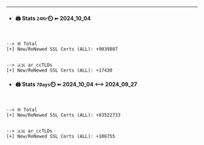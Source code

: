

---
- #### 🖨️ **Stats** `24Hr`⏲️ ➼ 2024_10_04
```console


--> 🌐 Total
[+] New/ReNewed SSL Certs (ALL): +9039807


--> 🇦🇷 ar_ccTLDs
[+] New/ReNewed SSL Certs (ALL): +17430

```

- #### 🖨️ **Stats** `7Days`⏲️ ➼ 2024_10_04 <--> 2024_09_27
```console


--> 🌐 Total
[+] New/ReNewed SSL Certs (ALL): +63522733


--> 🇦🇷 ar_ccTLDs
[+] New/ReNewed SSL Certs (ALL): +106755

```

